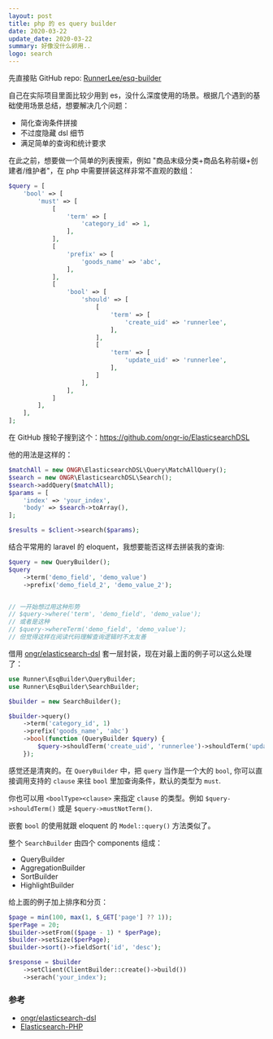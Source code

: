 ```yaml
---
layout: post
title: php 的 es query builder
date: 2020-03-22
update_date: 2020-03-22
summary: 好像没什么卵用..
logo: search
---
```


先直接贴 GitHub repo: [RunnerLee/esq-builder](https://github.com/runnerlee/esq-builder)

自己在实际项目里面比较少用到 es，没什么深度使用的场景。根据几个遇到的基础使用场景总结，想要解决几个问题：

* 简化查询条件拼接
* 不过度隐藏 dsl 细节
* 满足简单的查询和统计要求

在此之前，想要做一个简单的列表搜索，例如 "商品末级分类+商品名称前缀+创建者/维护者"，在 php 中需要拼装这样非常不直观的数组：

```php
$query = [
    'bool' => [
        'must' => [
            [
                'term' => [
                    'category_id' => 1,
                ],
            ],
            [
                'prefix' => [
                    'goods_name' => 'abc',
                ],
            ],
            [
                'bool' => [
                    'should' => [
                        [
                            'term' => [
                                'create_uid' => 'runnerlee',
                            ],
                        ],
                        [
                            'term' => [
                                'update_uid' => 'runnerlee',
                            ],
                        ]
                    ],
                ],
            ]
        ],
    ],
];
```

在 GitHub 搜轮子搜到这个：https://github.com/ongr-io/ElasticsearchDSL

他的用法是这样的：

```php
$matchAll = new ONGR\ElasticsearchDSL\Query\MatchAllQuery();
$search = new ONGR\ElasticsearchDSL\Search();
$search->addQuery($matchAll);
$params = [
    'index' => 'your_index',
    'body' => $search->toArray(),
];

$results = $client->search($params);
```

结合平常用的 laravel 的 eloquent，我想要能否这样去拼装我的查询:

```php
$query = new QueryBuilder();
$query
    ->term('demo_field', 'demo_value')
    ->prefix('demo_field_2', 'demo_value_2');


// 一开始想过用这种形势
// $query->where('term', 'demo_field', 'demo_value');
// 或者是这种
// $query->whereTerm('demo_field', 'demo_value');
// 但觉得这样在阅读代码理解查询逻辑时不太友善
```

借用 [ongr/elasticsearch-dsl](https://github.com/ongr-io/ElasticsearchDSL) 套一层封装，现在对最上面的例子可以这么处理了：

```php
use Runner\EsqBuilder\QueryBuilder;
use Runner\EsqBuilder\SearchBuilder;

$builder = new SearchBuilder();

$builder->query()
    ->term('category_id', 1)
    ->prefix('goods_name', 'abc')
    ->bool(function (QueryBuilder $query) {
        $query->shouldTerm('create_uid', 'runnerlee')->shouldTerm('update_uid', 'runnerlee');
    });
```

感觉还是清爽的。在 `QueryBuilder` 中，把 `query` 当作是一个大的 `bool`, 你可以直接调用支持的 `clause` 来往 `bool` 里加查询条件，默认的类型为 `must`.

你也可以用 `<boolType><clause>` 来指定 `clause` 的类型。例如 `$query->shouldTerm()` 或是 `$query->mustNotTerm()`. 

嵌套 `bool` 的使用就跟 eloquent 的 `Model::query()` 方法类似了。

整个 `SearchBuilder` 由四个 components 组成：

- QueryBuilder
- AggregationBuilder
- SortBuilder
- HighlightBuilder

给上面的例子加上排序和分页：

```php
$page = min(100, max(1, $_GET['page'] ?? 1));
$perPage = 20;
$builder->setFrom(($page - 1) * $perPage);
$builder->setSize($perPage);
$builder->sort()->fieldSort('id', 'desc');

$response = $builder
    ->setClient(ClientBuilder::create()->build())
    ->serach('your_index');
```

### 参考
- [ongr/elasticsearch-dsl](https://github.com/ongr-io/ElasticsearchDSL)
- [Elasticsearch-PHP](https://www.elastic.co/guide/en/elasticsearch/client/php-api/current/index.html)

